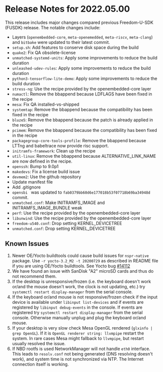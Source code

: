 # Release Notes for 2022.05.00

This release includes major changes compared previous Freedom-U-SDK (FUSDK) release. The notable changes include:

- Layers (`openembedded-core`, `meta-openemedded`, `meta-riscv`, `meta-clang`) and `bitbake` were updated to their latest commit.
- `setup.sh`: Add features to conserve disk space during the build
- `quake2`: Fix QA obsolete-license
- `unmatched-systemd-units`: Apply some improvements to reduce the build duration
- `unleashed-udev-rules`: Apply some improvements to reduce the build duration
- `python3-tensorflow-lite-demo`: Apply some improvements to reduce the build duration
- `stress-ng`: Use the recipe provided by the openembedded-core layer
- `numactl`: Remove the bbappend because LDFLAGS have been fixed in the recipe
- `mesa`: Fix QA installed-vs-shipped
- `systemtap`: Remove the bbappend because the compatibility has been fixed in the recipe
- `bluze5`: Remove  the bbappend because the patch is already applied in the recipe
- `pcimem`: Remove the bbappend because the compatibility has been fixed in the recipe
- `packagegroup-core-tools-profile`: Remove the bbappend because LTTng and babeltrace now provide risc support.
- `initramfs-framework`: Clean up the recipe
- `util-linux`: Remove the bbappend because ALTERNATIVE_LINK_NAME are now defined in the recipe.
- `openssh`: Bump to 9.0p1
- `makedevs`: Fix a license build issue
- `devmem2`: Use the github repository
- Update manifest file
- Add .gitignore
- `opensbi ` was updated to `fab0379bb60d6e177018b53f07718b69ba34948d` commit.
- `unmatched.conf`: Make INITRAMFS_IMAGE and INITRAMFS_IMAGE_BUNDLE weak
- `perf`: Use the recipe provided by the openembedded-core layer
- `libunwind`: Use the recipe provided by the openembedded-core layer
- `freedom-u540.conf`: Drop setting KERNEL_DEVICETREE
- `unmatched.conf`: Drop setting KERNEL_DEVICETREE

## Known Issues

1. Newer OE/Yocto buildtools could cause build issues for `nspr-native` package. Use `-r yocto-3.2_M2 -t 20200729` as described in README file if you are using OE/Yocto buildtools. See Yocto bug [#14112](https://bugzilla.yoctoproject.org/show_bug.cgi?id=14112)
2. We have found an issue with SanDisk "A2" microSD cards and thus do not recommend them.
3. If the desktop is unresponsive/frozen (i.e. the keyboard doesn't work or/and the mouse doesn't work, the clock is not updating, etc.) try `systemctl restart display-manager` from the serial console.
4. If the keyboard or/and mouse is not responsive/frozen check if the input device is available under `libinput list-devices` and if events are registered by `libinput debug-events` in the console. If events are registered try `systemctl restart display-manager` from the serial console. Otherwise manually unplug and plug the keyboard or/and mouse.
5. If your desktop is very slow check Mesa OpenGL rendered (`glxinfo | grep OpenGL`). If it is `OpenGL renderer string: llvmpipe` restart the system. In rare cases Mesa might fallback to `llvmpipe`, but restart usually resolved the issue.
6. If NBD rootfs is used NetworkManager will not handle `eth0` interface. This leads to `resolv.conf` not being generated (DNS resolving doesn't work), and system time is not synchronized via NTP. The Internet connection itself is working.